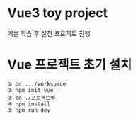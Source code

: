 # Vue3 toy project
기본 학습 후 실전 프로젝트 진행

# Vue 프로젝트 초기 설치
```
① cd .../workspace
② npm init vue
③ cd ./프로젝트명
④ npm install
⑤ npm run dev
```